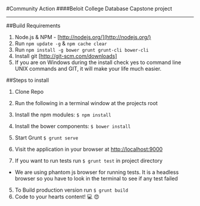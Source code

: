 #Community Action
####Beloit College Database Capstone project

---
##Build Requirements

1. Node.js & NPM - [http://nodejs.org/](http://nodejs.org/)
2. Run `npm update -g` & `npm cache clear`
3. Run `npm install -g bower grunt grunt-cli bower-cli`
4. Install git [http://git-scm.com/downloads] 
5. If you are on Windows during the install check yes to command line UNIX commands and GIT, it will make your life much easier.

##Steps to install

1. Clone Repo
2. Run the following in a terminal window at the projects root
  1. Install the npm modules: `$ npm install`
  2. Install the bower components: `$ bower install`
  3. Start Grunt `$ grunt serve`
3. Visit the application in your browser at [http://localhost:9000](http://localhost:9000)

4. If you want to run tests run `$ grunt test` in project directory
  * We are using phantom js browser for running tests. It is a headless browser so you have to look in the terminal to see if any test failed

5. To Build production version run `$ grunt build` 
6. Code to your hearts content! :computer: :heart_eyes:
